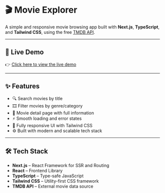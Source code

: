 # 🎬 Movie Explorer

A simple and responsive movie browsing app built with **Next.js**, **TypeScript**, and **Tailwind CSS**, using the free [TMDB API](https://www.themoviedb.org/documentation/api).

---

## 🚀 Live Demo

👉 [Click here to view the live demo](https://movie-emu52e3st-maryams-projects-ccda0941.vercel.app/)

---

## ✨ Features

- 🔍 Search movies by title  
- 🎞️ Filter movies by genre/category  
- 📄 Movie detail page with full information  
- ⚡ Smooth loading and error states  
- 🎨 Fully responsive UI with Tailwind CSS  
- ⚙️ Built with modern and scalable tech stack

---

## 🛠️ Tech Stack

- **Next.js** – React Framework for SSR and Routing  
- **React** – Frontend Library  
- **TypeScript** – Type-safe JavaScript  
- **Tailwind CSS** – Utility-first CSS framework  
- **TMDB API** – External movie data source


